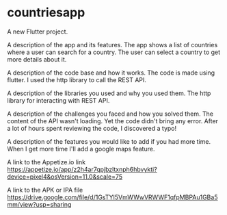 # countriesapp

A new Flutter project.

A description of the app and its features.
The app shows a list of countries where a user can search for a country.
The user can select a country to get more details about it.

A description of the code base and how it works.
The code is made using flutter. 
I used the http library to call the REST API. 

A description of the libraries you used and why you used them.
The http library for interacting with REST API.

A description of the challenges you faced and how you solved them.
The content of the API wasn't loading. Yet the code didn't bring any error.
After a lot of hours spent reviewing the code, I discovered a typo!


A description of the features you would like to add if you had more time.
When I get more time I'll add a google maps feature.

A link to the Appetize.io link
https://appetize.io/app/z2h4ar7qpjbzltxnph6hbvykti?device=pixel4&osVersion=11.0&scale=75

A link to the APK or IPA file
https://drive.google.com/file/d/1GsTYI5VmWWwVRWWF1qfpMBPAu1GBa5mm/view?usp=sharing
